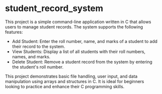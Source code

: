 # student_record_system

This project is a simple command-line application written in C that allows users to manage student records. The system supports the following features:

- Add Student: Enter the roll number, name, and marks of a student to add their record to the system.
- View Students: Display a list of all students with their roll numbers, names, and marks.
- Delete Student: Remove a student record from the system by entering the student's roll number.

This project demonstrates basic file handling, user input, and data manipulation using arrays and structures in C. It is ideal for beginners looking to practice and enhance their C programming skills.
